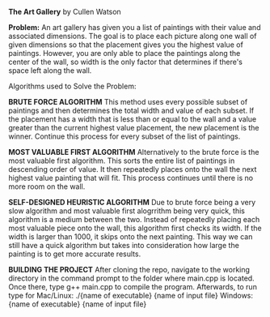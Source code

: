**The Art Gallery**
by Cullen Watson

**Problem:**
An art gallery has given you a list of paintings with their value and associated dimensions. The goal is to place each picture along one wall of given dimensions so that the placement gives you the highest value of paintings. However, you are only able to place the paintings along the center of the wall, so width is the only factor that determines if there's space left along the wall.

Algorithms used to Solve the Problem:

**BRUTE FORCE ALGORITHM**
This method uses every possible subset of paintings and then determines the total width and value of each subset. If the placement has a width that is less than or equal to the wall and a value greater than the current highest value placement, the new placement is the winner. Continue this process for every subset of the list of paintings.

**MOST VALUABLE FIRST ALGORITHM**
Alternatively to the brute force is the most valuable first algorithm. This sorts the entire list of paintings in descending order of value. It then repeatedly places onto the wall the next highest value painting that will fit. This process continues until there is no more room on the wall.

**SELF-DESIGNED HEURISTIC ALGORITHM**
Due to brute force being a very slow algorithm and most valuable first alogrrithm being very quick, this algorithm is a medium between the two. Instead of repeatedly placing each most valuable piece onto the wall, this algorithm first checks its width. If the width is larger than 1000, it skips onto the next painting. This way we can still have a quick algorithm but takes into consideration how large the painting is to get more accurate results.

**BUILDING THE PROJECT**
After cloning the repo, navigate to the working directory in the command prompt to the folder where main.cpp is located. Once there, type g++ main.cpp to compile the program. Afterwards, to run type for Mac/Linux: ./{name of executable} {name of input file} Windows: {name of executable} {name of input file}
